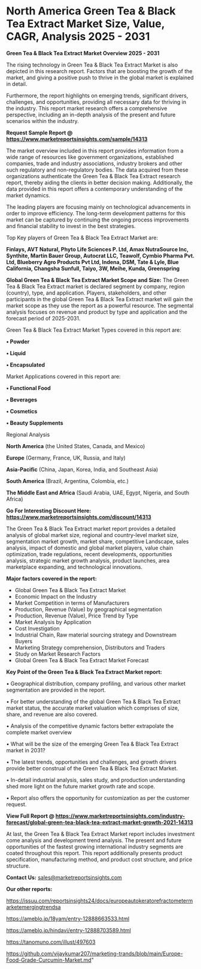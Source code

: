   # North America Green Tea & Black Tea Extract Market Size, Value, CAGR, Analysis 2025 - 2031

<Strong> Green Tea & Black Tea Extract Market Overview 2025 - 2031</strong>

The rising technology in Green Tea & Black Tea Extract Market is also depicted in this research report. Factors that are boosting the growth of the market, and giving a positive push to thrive in the global market is explained in detail.

Furthermore, the report highlights on emerging trends, significant drivers, challenges, and opportunities, providing all necessary data for thriving in the industry. This report market research offers a comprehensive perspective, including an in-depth analysis of the present and future scenarios within the industry.

<strong>Request Sample Report @ <a href=https://www.marketreportsinsights.com/sample/14313>https://www.marketreportsinsights.com/sample/14313</a></strong>

The market overview included in this report provides information from a wide range of resources like government organizations, established companies, trade and industry associations, industry brokers and other such regulatory and non-regulatory bodies. The data acquired from these organizations authenticate the Green Tea & Black Tea Extract research report, thereby aiding the clients in better decision making. Additionally, the data provided in this report offers a contemporary understanding of the market dynamics.

The leading players are focusing mainly on technological advancements in order to improve efficiency. The long-term development patterns for this market can be captured by continuing the ongoing process improvements and financial stability to invest in the best strategies.

Top Key players of Green Tea & Black Tea Extract Market are:

<strong>Finlays, AVT Natural, Phyto Life Sciences P. Ltd, Amax NutraSource Inc, Synthite, Martin Bauer Group, Autocrat LLC, Teawolf, Cymbio Pharma Pvt. Ltd, Blueberry Agro Products Pvt Ltd, Indena, DSM, Tate & Lyle, Blue California, Changsha Sunfull, Taiyo, 3W, Meihe, Kunda, Greenspring</strong>

<strong><b>Global Green Tea & Black Tea Extract Market Scope and Size:</b></strong>
The Green Tea & Black Tea Extract market is declared segment by company, region (country), type, and application. Players, stakeholders, and other participants in the global Green Tea & Black Tea Extract market will gain the market scope as they use the report as a powerful resource. The segmental analysis focuses on revenue and product by type and application and the forecast period of 2025-2031.

Green Tea & Black Tea Extract Market Types covered in this report are:

<strong>• Powder

• Liquid

• Encapsulated</strong>

Market Applications covered in this report are:

<strong>• Functional Food

• Beverages

• Cosmetics

• Beauty Supplements</strong> 

Regional Analysis

<strong>North America</strong> (the United States, Canada, and Mexico)

<strong>Europe</strong> (Germany, France, UK, Russia, and Italy)

<strong>Asia-Pacific</strong> (China, Japan, Korea, India, and Southeast Asia)

<strong>South America</strong> (Brazil, Argentina, Colombia, etc.)

<strong>The Middle East and Africa</strong> (Saudi Arabia, UAE, Egypt, Nigeria, and South Africa)

<strong>Go For Interesting Discount Here: <a href=https://www.marketreportsinsights.com/discount/14313>https://www.marketreportsinsights.com/discount/14313</a></strong>

The Green Tea & Black Tea Extract market report provides a detailed analysis of global market size, regional and country-level market size, segmentation market growth, market share, competitive Landscape, sales analysis, impact of domestic and global market players, value chain optimization, trade regulations, recent developments, opportunities analysis, strategic market growth analysis, product launches, area marketplace expanding, and technological innovations.

<strong><b>Major factors covered in the report:</b></strong>
<ul>
  <li>Global Green Tea & Black Tea Extract Market </li>
  <li>Economic Impact on the Industry</li>
  <li>Market Competition in terms of Manufacturers</li>
  <li>Production, Revenue (Value) by geographical segmentation</li>
  <li>Production, Revenue (Value), Price Trend by Type</li>
  <li>Market Analysis by Application</li>
  <li>Cost Investigation</li>
  <li>Industrial Chain, Raw material sourcing strategy and Downstream Buyers</li>
  <li>Marketing Strategy comprehension, Distributors and Traders</li>
  <li>Study on Market Research Factors</li>
  <li>Global Green Tea & Black Tea Extract Market Forecast</li>
</ul>

<strong><b>Key Point of the Green Tea & Black Tea Extract Market report:</b></strong>

• Geographical distribution, company profiling, and various other market segmentation are provided in the report.

• For better understanding of the global Green Tea & Black Tea Extract market status, the accurate market valuation which comprises of size, share, and revenue are also covered.

• Analysis of the competitive dynamic factors better extrapolate the complete market overview

• What will be the size of the emerging Green Tea & Black Tea Extract market in 2031?

• The latest trends, opportunities and challenges, and growth drivers provide better construal of the Green Tea & Black Tea Extract Market.

• In-detail industrial analysis, sales study, and production understanding shed more light on the future market growth rate and scope.

• Report also offers the opportunity for customization as per the customer request.

<strong><b>View Full Report @ <a href=https://www.marketreportsinsights.com/industry-forecast/global-green-tea-black-tea-extract-market-growth-2021-14313>https://www.marketreportsinsights.com/industry-forecast/global-green-tea-black-tea-extract-market-growth-2021-14313</a></b></strong>


At last, the Green Tea & Black Tea Extract Market report includes investment come analysis and development trend analysis. The present and future opportunities of the fastest growing international industry segments are coated throughout this report. This report additionally presents product specification, manufacturing method, and product cost structure, and price structure.

<strong>Contact Us:</strong>
sales@marketreportsinsights.com

<strong>Our other reports:</strong>

<a href=https://issuu.com/reportsinsights24/docs/europeautokeratorefractometermarketemergingtrendsa>https://issuu.com/reportsinsights24/docs/europeautokeratorefractometermarketemergingtrendsa</a>

<a href=https://ameblo.jp/18yam/entry-12888663533.html>https://ameblo.jp/18yam/entry-12888663533.html</a>

<a href=https://ameblo.jp/hindavi/entry-12888703589.html>https://ameblo.jp/hindavi/entry-12888703589.html</a>

<a href=https://tanomuno.com/illust/497603>https://tanomuno.com/illust/497603</a>

<a href=https://github.com/vijaykumar207/marketing-trands/blob/main/Europe-Food-Grade-Curcumin-Market.md>https://github.com/vijaykumar207/marketing-trands/blob/main/Europe-Food-Grade-Curcumin-Market.md</a>"

